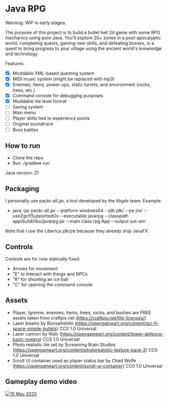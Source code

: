 # Java RPG 

Warning: WIP in early stages.

The purpose of this project is to build a bullet hell 2d game with some RPG mechanics using pure Java. You'll explore 20+ zones in a post-apocalyptic world, completing quests, gaining new skills, and defeating bosses, in a quest to bring progress to your village using the ancient world's knowledge and technology.

Features:

- [x] Moddable XML-based questing system
- [x] MIDI music system (might be replaced with mp3)
- [x] Enemies, items, power-ups, static turrets, and environment (rocks, trees, etc.)
- [x] Command console for debugging purposes
- [x] Moddable tile level format
- [ ] Saving system
- [ ] Main menu
- [ ] Player skills tied to experience points
- [ ] Original soundtrack
- [ ] Boss battles

## How to run 

- Clone the repo
- Run ./gradlew run

Java version: 21

## Packaging

I personally use packr-all.jar, a tool developed by the libgdx team. Example:
- java -jar packr-all.jar --platform windows64 --jdk jdk/ --jre jre/ --useZgcIfSupportedOs --executable javarpg --classpath app/build/libs/javarpg.jar --main class rpg.App --output out-win

Note that I use the Liberica jdk/jre because they already ship JavaFX

## Controls

Controls are for now statically fixed:
- Arrows for movement
- "E" to interact with things and NPCs
- "R" for shooting an ice ball
- "C" for opening the command console

## Assets
- Player, Igrenne, enemies, items, trees, rocks, and bushes are FREE assets taken from craftpix.net (https://craftpix.net/file-licenses/)
- Laser beams by Bonsaiheldin (https://opengameart.org/content/sci-fi-space-simple-bullets) CC0 1.0 Universal 
- Laser cannon by Nido (https://opengameart.org/content/tower-defence-basic-towers) CC0 1.0 Universal
- Photo realistic tile set by Screaming Brain Studios (https://opengameart.org/content/photorealistic-texture-pack-3) CC0 1.0 Universal
- Scroll UI container used as player status bar by Chad Wolfe (https://opengameart.org/content/scroll-ui-container) CC0 1.0 Universal

## Gameplay demo video
[![15 May 2025](https://img.youtube.com/vi/jmEx8VBgCNE/0.jpg)](https://www.youtube.com/watch?v=jmEx8VBgCNE)
